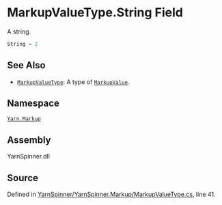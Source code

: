 <!-- This file was generated by a tool. Do not edit this file by hand. -->

# MarkupValueType.String Field
A string.

```csharp
String = 2
```



## See Also
* [`MarkupValueType`](/api/csharp/yarn.markup/markupvaluetype.md): 
A type of [`MarkupValue`](/api/csharp/yarn.markup/markupvalue.md).

## Namespace
[`Yarn.Markup`](/api/csharp/yarn.markup/README.md)

## Assembly
YarnSpinner.dll

## Source
Defined in [YarnSpinner/YarnSpinner.Markup/MarkupValueType.cs](https://github.com/YarnSpinnerTool/YarnSpinner//blob/develop/YarnSpinner/YarnSpinner.Markup/MarkupValueType.cs#L41), line 41.
